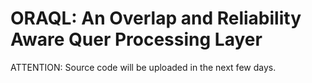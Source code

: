 # ORAQL:  An Overlap and Reliability Aware Quer Processing Layer

ATTENTION: Source code will be uploaded in the next few days.
